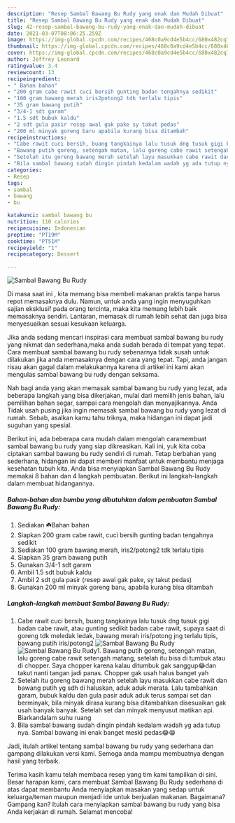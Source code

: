 ```yaml
---
description: "Resep Sambal Bawang Bu Rudy yang enak dan Mudah Dibuat"
title: "Resep Sambal Bawang Bu Rudy yang enak dan Mudah Dibuat"
slug: 42-resep-sambal-bawang-bu-rudy-yang-enak-dan-mudah-dibuat
date: 2021-03-07T08:06:25.259Z
image: https://img-global.cpcdn.com/recipes/468c0a9cd4e5b4cc/680x482cq70/sambal-bawang-bu-rudy-foto-resep-utama.jpg
thumbnail: https://img-global.cpcdn.com/recipes/468c0a9cd4e5b4cc/680x482cq70/sambal-bawang-bu-rudy-foto-resep-utama.jpg
cover: https://img-global.cpcdn.com/recipes/468c0a9cd4e5b4cc/680x482cq70/sambal-bawang-bu-rudy-foto-resep-utama.jpg
author: Jeffrey Leonard
ratingvalue: 3.4
reviewcount: 13
recipeingredient:
- " Bahan bahan"
- "200 gram cabe rawit cuci bersih gunting badan tengahnya sedikit"
- "100 gram bawang merah iris2potong2 tdk terlalu tipis"
- "35 gram bawang putih"
- "3/4-1 sdt garam"
- "1.5 sdt bubuk kaldu"
- "2 sdt gula pasir resep awal gak pake sy takut pedas"
- "200 ml minyak goreng baru apabila kurang bisa ditambah"
recipeinstructions:
- "Cabe rawit cuci bersih, buang tangkainya lalu tusuk dng tusuk gigi badan cabe rawit, atau gunting sedikit badan cabe rawit, supaya saat di goreng tdk meledak ledak, bawang merah iris/potong jng terlalu tipis, bawang putih iris/potong2"
- "Bawang putih goreng, setengah matan, lalu goreng cabe rawit setengah matang, setelah itu bisa di tumbuk atau di chopper. Saya chopper karena kalau ditumbuk gak sanggup😂dan takut nanti tangan jadi panas. Chopper gak usah halus banget yah"
- "Setelah itu goreng bawang merah setelah layu masukkan cabe rawit dan bawang putih yg sdh di haluskan, aduk aduk merata. Lalu tambahkan garam, bubuk kaldu dan gula pasir aduk aduk terus sampai set dan berminyak, bila minyak dirasa kurang bisa ditambahkan disesuaikan gak usah banyak banyak. Setelah set dan minyak menyusut matikan api. Biarkandalam suhu ruang"
- "Bila sambal bawang sudah dingin pindah kedalam wadah yg ada tutup nya. Sambal bawang ini enak banget meski pedas😂😁"
categories:
- Resep
tags:
- sambal
- bawang
- bu

katakunci: sambal bawang bu 
nutrition: 110 calories
recipecuisine: Indonesian
preptime: "PT19M"
cooktime: "PT51M"
recipeyield: "1"
recipecategory: Dessert

---
```



![Sambal Bawang Bu Rudy](https://img-global.cpcdn.com/recipes/468c0a9cd4e5b4cc/680x482cq70/sambal-bawang-bu-rudy-foto-resep-utama.jpg)

Di masa  saat ini , kita memang bisa membeli makanan praktis tanpa harus repot memasaknya dulu. Namun, untuk anda yang ingin menyuguhkan sajian eksklusif pada orang tercinta, maka kita memang lebih baik memasaknya sendiri. Lantaran, memasak di rumah lebih sehat dan juga bisa menyesuaikan sesuai kesukaan keluarga.

Jika anda sedang mencari inspirasi cara membuat sambal bawang bu rudy yang nikmat dan sederhana,maka anda sudah berada di tempat yang tepat. Cara membuat sambal bawang bu rudy  sebenarnya tidak susah untuk dilakukan jika anda memasaknya dengan cara yang tepat. Tapi, anda jangan risau akan gagal dalam melakukannya 
karena di artikel ini kami akan mengulas sambal bawang bu rudy dengan seksama.  



Nah bagi anda yang akan memasak sambal bawang bu rudy yang lezat, ada beberapa langkah yang bisa dikerjakan, mulai dari memilih jenis bahan, lalu pemilihan bahan segar, sampai cara mengolah dan menyajikannya. Anda Tidak usah pusing jika ingin memasak sambal bawang bu rudy yang lezat di rumah. Sebab, asalkan kamu  tahu triknya, maka hidangan ini dapat jadi suguhan yang spesial.

Berikut ini, ada beberapa cara mudah dalam mengolah caramembuat sambal bawang bu rudy yang siap dikreasikan. Kali ini, yuk kita coba ciptakan sambal bawang bu rudy sendiri di rumah. Tetap berbahan yang sederhana, hidangan ini dapat memberi manfaat untuk membantu menjaga kesehatan tubuh kita. Anda bisa menyiapkan Sambal Bawang Bu Rudy memakai 8 bahan dan 4 langkah pembuatan. Berikut ini langkah-langkah dalam membuat hidangannya.

<!--inarticleads1-->

##### Bahan-bahan dan bumbu yang dibutuhkan dalam pembuatan Sambal Bawang Bu Rudy:

1. Sediakan  ☘️Bahan bahan
1. Siapkan 200 gram cabe rawit, cuci bersih gunting badan tengahnya sedikit
1. Sediakan 100 gram bawang merah, iris2/potong2 tdk terlalu tipis
1. Siapkan 35 gram bawang putih
1. Gunakan 3/4-1 sdt garam
1. Ambil 1.5 sdt bubuk kaldu
1. Ambil 2 sdt gula pasir (resep awal gak pake, sy takut pedas)
1. Gunakan 200 ml minyak goreng baru, apabila kurang bisa ditambah




<!--inarticleads2-->

##### Langkah-langkah membuat Sambal Bawang Bu Rudy:

1. Cabe rawit cuci bersih, buang tangkainya lalu tusuk dng tusuk gigi badan cabe rawit, atau gunting sedikit badan cabe rawit, supaya saat di goreng tdk meledak ledak, bawang merah iris/potong jng terlalu tipis, bawang putih iris/potong2
<img src="https://img-global.cpcdn.com/steps/d72921c567f33664/160x128cq70/sambal-bawang-bu-rudy-langkah-memasak-1-foto.jpg" alt="Sambal Bawang Bu Rudy"><img src="https://img-global.cpcdn.com/steps/95891f2a072669fd/160x128cq70/sambal-bawang-bu-rudy-langkah-memasak-1-foto.jpg" alt="Sambal Bawang Bu Rudy">1. Bawang putih goreng, setengah matan, lalu goreng cabe rawit setengah matang, setelah itu bisa di tumbuk atau di chopper. Saya chopper karena kalau ditumbuk gak sanggup😂dan takut nanti tangan jadi panas. Chopper gak usah halus banget yah
1. Setelah itu goreng bawang merah setelah layu masukkan cabe rawit dan bawang putih yg sdh di haluskan, aduk aduk merata. Lalu tambahkan garam, bubuk kaldu dan gula pasir aduk aduk terus sampai set dan berminyak, bila minyak dirasa kurang bisa ditambahkan disesuaikan gak usah banyak banyak. Setelah set dan minyak menyusut matikan api. Biarkandalam suhu ruang
1. Bila sambal bawang sudah dingin pindah kedalam wadah yg ada tutup nya. Sambal bawang ini enak banget meski pedas😂😁




Jadi, itulah artikel tentang  sambal bawang bu rudy  yang sederhana dan gampang dilakukan versi kami. Semoga anda mampu membuatnya dengan hasil yang terbaik. 

Terima kasih kamu telah membaca resep yang tim kami tampilkan di sini. Besar harapan kami, cara membuat  Sambal Bawang Bu Rudy sederhana di atas dapat membantu Anda menyiapkan masakan yang sedap untuk keluarga/teman maupun menjadi ide untuk berjualan makanan. Bagaimana? Gampang kan? Itulah cara menyiapkan sambal bawang bu rudy yang bisa Anda kerjakan di rumah. Selamat mencoba!

